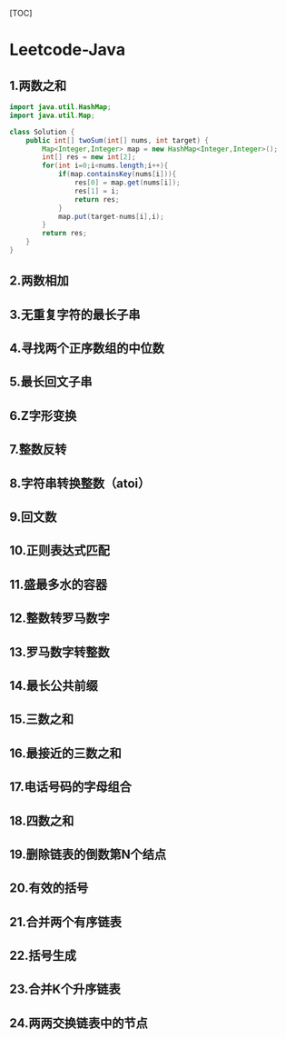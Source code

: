 [TOC]

# Leetcode-Java

## 1.两数之和

```java
import java.util.HashMap;
import java.util.Map;

class Solution {
    public int[] twoSum(int[] nums, int target) {
        Map<Integer,Integer> map = new HashMap<Integer,Integer>();
        int[] res = new int[2];
        for(int i=0;i<nums.length;i++){
            if(map.containsKey(nums[i])){
                res[0] = map.get(nums[i]);
                res[1] = i;
                return res;
            }
            map.put(target-nums[i],i);
        }
        return res;
    }
}
```

## 2.两数相加

## 3.无重复字符的最长子串

## 4.寻找两个正序数组的中位数

## 5.最长回文子串

## 6.Z字形变换

## 7.整数反转

## 8.字符串转换整数（atoi）

## 9.回文数

## 10.正则表达式匹配

## 11.盛最多水的容器

## 12.整数转罗马数字

## 13.罗马数字转整数

## 14.最长公共前缀

## 15.三数之和

## 16.最接近的三数之和

## 17.电话号码的字母组合

## 18.四数之和

## 19.删除链表的倒数第N个结点

## 20.有效的括号

## 21.合并两个有序链表

## 22.括号生成

## 23.合并K个升序链表

## 24.两两交换链表中的节点

